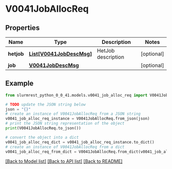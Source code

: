 # V0041JobAllocReq


## Properties

Name | Type | Description | Notes
------------ | ------------- | ------------- | -------------
**hetjob** | [**List[V0041JobDescMsg]**](V0041JobDescMsg.md) | HetJob description | [optional] 
**job** | [**V0041JobDescMsg**](V0041JobDescMsg.md) |  | [optional] 

## Example

```python
from slurmrest_python_0_0_41.models.v0041_job_alloc_req import V0041JobAllocReq

# TODO update the JSON string below
json = "{}"
# create an instance of V0041JobAllocReq from a JSON string
v0041_job_alloc_req_instance = V0041JobAllocReq.from_json(json)
# print the JSON string representation of the object
print(V0041JobAllocReq.to_json())

# convert the object into a dict
v0041_job_alloc_req_dict = v0041_job_alloc_req_instance.to_dict()
# create an instance of V0041JobAllocReq from a dict
v0041_job_alloc_req_from_dict = V0041JobAllocReq.from_dict(v0041_job_alloc_req_dict)
```
[[Back to Model list]](../README.md#documentation-for-models) [[Back to API list]](../README.md#documentation-for-api-endpoints) [[Back to README]](../README.md)


